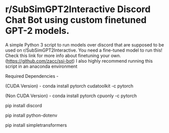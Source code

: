 # r/SubSimGPT2Interactive Discord Chat Bot using custom finetuned GPT-2 models.
A simple Python 3 script to run models over discord that are supposed to be used on r/SubSimGPT2Interactive.
You need a fine-tuned model to run this!
Check this link for more info about finetuning your own.
(https://github.com/zacc/ssi-bot)
I also highly recommend running this script in an anaconda environment




Required Dependencies -


(CUDA Version) - conda install pytorch cudatoolkit -c pytorch


(Non CUDA Version) - conda install pytorch cpuonly -c pytorch


pip install discord


pip install python-dotenv


pip install simpletransformers
